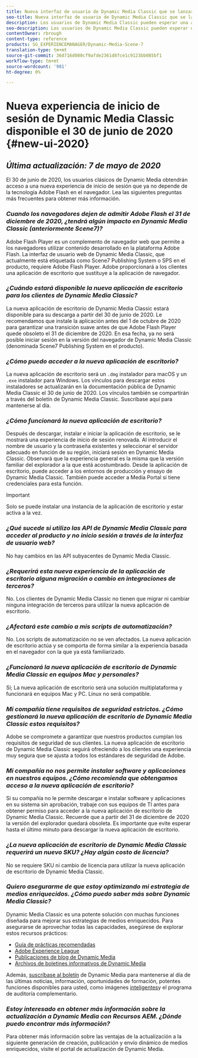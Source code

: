 ```yaml
---
title: Nueva interfaz de usuario de Dynamic Media Classic que se lanzará en el primer semestre de 2020
seo-title: Nueva interfaz de usuario de Dynamic Media Classic que se lanzará en el primer semestre de 2020
description: Los usuarios de Dynamic Media Classic pueden esperar una actualización de su interfaz de usuario en el primer semestre de 2020. La experiencia proporcionará un inicio de sesión actualizado con vínculos a recursos valiosos, además de esta actualización ya no dependerá de la tecnología Adobe Flash en el navegador.
seo-description: Los usuarios de Dynamic Media Classic pueden esperar una actualización de su interfaz de usuario en el primer semestre de 2020. La experiencia proporcionará un inicio de sesión actualizado con vínculos a recursos valiosos, además de esta actualización ya no dependerá de la tecnología Adobe Flash en el navegador.
contentOwner: rbrough
content-type: reference
products: SG_EXPERIENCEMANAGER/Dynamic-Media-Scene-7
translation-type: tm+mt
source-git-commit: 36d716d080cf9afde2361d8fce1c9123bb085bf1
workflow-type: tm+mt
source-wordcount: '981'
ht-degree: 0%

---
```



# Nueva experiencia de inicio de sesión de Dynamic Media Classic disponible el 30 de junio de 2020 {#new-ui-2020}

## _Última actualización: 7 de mayo de 2020_

El 30 de junio de 2020, los usuarios clásicos de Dynamic Media obtendrán acceso a una nueva experiencia de inicio de sesión que ya no depende de la tecnología Adobe Flash en el navegador. Lea las siguientes preguntas más frecuentes para obtener más información.

### **_Cuando los navegadores dejen de admitir Adobe Flash el 31 de diciembre de 2020, ¿tendrá algún impacto en Dynamic Media Classic (anteriormente Scene7)?_**

Adobe Flash Player es un complemento de navegador web que permite a los navegadores utilizar contenido desarrollado en la plataforma Adobe Flash. La interfaz de usuario web de Dynamic Media Classic, que actualmente está etiquetada como Scene7 Publishing System o SPS en el producto, requiere Adobe Flash Player. Adobe proporcionará a los clientes una aplicación de escritorio que sustituye a la aplicación de navegador.

### **_¿Cuándo estará disponible la nueva aplicación de escritorio para los clientes de Dynamic Media Classic?_**

La nueva aplicación de escritorio de Dynamic Media Classic estará disponible para su descarga a partir del 30 de junio de 2020. Le recomendamos que instale la aplicación antes del 1 de octubre de 2020 para garantizar una transición suave antes de que Adobe Flash Player quede obsoleto el 31 de diciembre de 2020.  En esa fecha, ya no será posible iniciar sesión en la versión del navegador de Dynamic Media Classic (denominada Scene7 Publishing System en el producto).

### **_¿Cómo puedo acceder a la nueva aplicación de escritorio?_**

La nueva aplicación de escritorio será un `.dmg` instalador para macOS y un `.exe` instalador para Windows. Los vínculos para descargar estos instaladores se actualizarán en la documentación pública de Dynamic Media Classic el 30 de junio de 2020. Los vínculos también se compartirán a través del boletín de Dynamic Media Classic. Suscríbase aquí para mantenerse al día.

### **_¿Cómo funcionará la nueva aplicación de escritorio?_**

Después de descargar, instalar e iniciar la aplicación de escritorio, se le mostrará una experiencia de inicio de sesión renovada. Al introducir el nombre de usuario y la contraseña existentes y seleccionar el servidor adecuado en función de su región, iniciará sesión en Dynamic Media Classic. Observará que la experiencia general es la misma que la versión familiar del explorador a la que está acostumbrado. Desde la aplicación de escritorio, puede acceder a los entornos de producción y ensayo de Dynamic Media Classic. También puede acceder a Media Portal si tiene credenciales para esta función.

>[!IMPORTANT]
>
>Solo se puede instalar una instancia de la aplicación de escritorio y estar activa a la vez.

### **_¿Qué sucede si utilizo las API de Dynamic Media Classic para acceder al producto y no inicio sesión a través de la interfaz de usuario web?_**

No hay cambios en las API subyacentes de Dynamic Media Classic.

### **_¿Requerirá esta nueva experiencia de la aplicación de escritorio alguna migración o cambio en integraciones de terceros?_**

No. Los clientes de Dynamic Media Classic no tienen que migrar ni cambiar ninguna integración de terceros para utilizar la nueva aplicación de escritorio.

### **_¿Afectará este cambio a mis scripts de automatización?_**

No. Los scripts de automatización no se ven afectados. La nueva aplicación de escritorio actúa y se comporta de forma similar a la experiencia basada en el navegador con la que ya está familiarizado.

### **_¿Funcionará la nueva aplicación de escritorio de Dynamic Media Classic en equipos Mac y personales?_**

Sí; La nueva aplicación de escritorio será una solución multiplataforma y funcionará en equipos Mac y PC. Linux no será compatible.

### **_Mi compañía tiene requisitos de seguridad estrictos. ¿Cómo gestionará la nueva aplicación de escritorio de Dynamic Media Classic estos requisitos?_**

Adobe se compromete a garantizar que nuestros productos cumplan los requisitos de seguridad de sus clientes. La nueva aplicación de escritorio de Dynamic Media Classic seguirá ofreciendo a los clientes una experiencia muy segura que se ajusta a todos los estándares de seguridad de Adobe.

### **_Mi compañía no nos permite instalar software y aplicaciones en nuestros equipos. ¿Cómo recomienda que obtengamos acceso a la nueva aplicación de escritorio?_**

Si su compañía no le permite descargar e instalar software y aplicaciones en su sistema sin aprobación, trabaje con sus equipos de TI antes para obtener permiso para acceder a la nueva aplicación de escritorio de Dynamic Media Classic. Recuerde que a partir del 31 de diciembre de 2020 la versión del explorador quedará obsoleta. Es importante que evite esperar hasta el último minuto para descargar la nueva aplicación de escritorio.

### **_¿La nueva aplicación de escritorio de Dynamic Media Classic requerirá un nuevo SKU? ¿Hay algún costo de licencia?_**

No se requiere SKU ni cambio de licencia para utilizar la nueva aplicación de escritorio de Dynamic Media Classic.

### **_Quiero asegurarme de que estoy optimizando mi estrategia de medios enriquecidos. ¿Cómo puedo saber más sobre Dynamic Media Classic?_**

Dynamic Media Classic es una potente solución con muchas funciones diseñada para mejorar sus estrategias de medios enriquecidos. Para asegurarse de aprovechar todas las capacidades, asegúrese de explorar estos recursos prácticos:

* [Guía de prácticas recomendadas](https://www.adobe.com/content/dam/www/us/en/marketing/experience-manager-assets/dynamic-media/adobe-dynamic-media-classic-best-practices-guide.pdf)
* [Adobe Experience League](https://guided.adobe.com/#recommended/solutions/experience-manager)
* [Publicaciones de blog de Dynamic Media](https://theblog.adobe.com/tag/dynamic-media/)
* [Archivos de boletines informativos de Dynamic Media](https://docs.adobe.com/content/help/en/dynamic-media-classic/using/dynamic-media-newsletter.html)

Además, [suscríbase al boletín](https://www.adobe.com/subscription/dynamic-media-newsletter.html) de Dynamic Media para mantenerse al día de las últimas noticias, información, oportunidades de formación, potentes funciones disponibles para usted, como imágenes [inteligentes](https://helpx.adobe.com/experience-manager/6-3/assets/using/imaging-faq.html)y el programa de auditoría complementario.

### **_Estoy interesado en obtener más información sobre la actualización a Dynamic Media con Recursos AEM. ¿Dónde puedo encontrar más información?_**

Para obtener más información sobre las ventajas de la actualización a la siguiente generación de creación, publicación y envío dinámico de medios enriquecidos, visite el portal [](http://exploreadobe.com/dynamic-media-upgrade/)de actualización de Dynamic Media.

